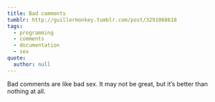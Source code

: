 ```yaml
---
title: Bad comments
tumblr: http://guillermonkey.tumblr.com/post/3291068618
tags:
  - programming
  - comments
  - documentation
  - sex
quote:
  author: null
---
```


Bad comments are like bad sex. It may not be great, but it’s better than nothing at all.
